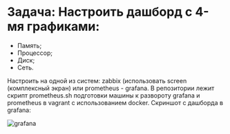 # Задача: Настроить дашборд с 4-мя графиками:
* Память;
* Процессор;
* Диск;
* Сеть.

Настроить на одной из систем:
zabbix (использовать screen (комплексный экран) или prometheus - grafana.
В репозитории лежит скрипт prometheus.sh подготовки машины к развороту grafana и  prometheus в vagrant с использованием docker.
Скриншот с дашборда в grafana:

![grafana](https://github.com/IvanSataev/OTUS/assets/17563920/6917e936-5a4e-4f90-890b-07d3327daae7)

